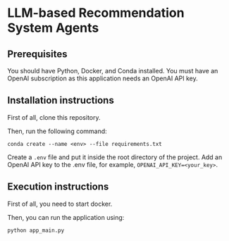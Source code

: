 # LLM-based Recommendation System Agents

## Prerequisites

You should have Python, Docker, and Conda installed.
You must have an OpenAI subscription as this application needs an OpenAI API key.

## Installation instructions

First of all, clone this repository.

Then, run the following command:

`conda create --name <env> --file requirements.txt`

Create a `.env` file and put it inside the root directory of the project. Add an OpenAI API key to the .env file, for example, `OPENAI_API_KEY=<your_key>`.

## Execution instructions

First of all, you need to start docker.

Then, you can run the application using:

`python app_main.py`
